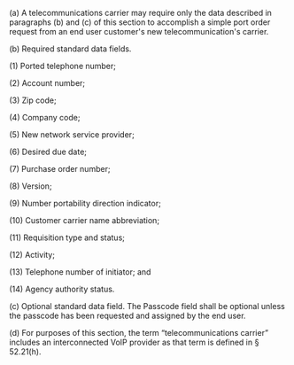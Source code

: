 (a) A telecommunications carrier may require only the data described in paragraphs (b) and (c) of this section to accomplish a simple port order request from an end user customer's new telecommunication's carrier.

(b) Required standard data fields.
              

(1) Ported telephone number;

(2) Account number;

(3) Zip code;

(4) Company code;

(5) New network service provider;

(6) Desired due date;

(7) Purchase order number;

(8) Version;

(9) Number portability direction indicator;

(10) Customer carrier name abbreviation;

(11) Requisition type and status;

(12) Activity;

(13) Telephone number of initiator; and

(14) Agency authority status.

(c) Optional standard data field. The Passcode field shall be optional unless the passcode has been requested and assigned by the end user.

(d) For purposes of this section, the term “telecommunications carrier” includes an interconnected VoIP provider as that term is defined in § 52.21(h).

